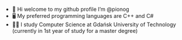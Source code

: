 - 👋 Hi welcome to my github profile I’m @pionog
- 🖥️ My preferred programming languages are C++ and C#
- 👨‍🎓 I study Computer Science at Gdańsk University of Technology (currently in 1st year of study for a master degree)
